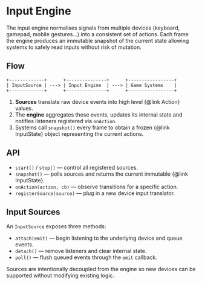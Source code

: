 # Input Engine

The input engine normalises signals from multiple devices (keyboard, gamepad,
mobile gestures...) into a consistent set of actions. Each frame the engine
produces an immutable snapshot of the current state allowing systems to safely
read inputs without risk of mutation.

## Flow

```
+-------------+      +---------------+      +-----------------+
| InputSource | ---> | Input Engine  | ---> | Game Systems    |
+-------------+      +---------------+      +-----------------+
```

1. **Sources** translate raw device events into high level {@link Action} values.
2. The **engine** aggregates these events, updates its internal state and
   notifies listeners registered via `onAction`.
3. Systems call `snapshot()` every frame to obtain a frozen
   {@link InputState} object representing the current actions.

## API

- `start()` / `stop()` — control all registered sources.
- `snapshot()` — polls sources and returns the current immutable {@link InputState}.
- `onAction(action, cb)` — observe transitions for a specific action.
- `registerSource(source)` — plug in a new device input translator.

## Input Sources

An `InputSource` exposes three methods:

- `attach(emit)` — begin listening to the underlying device and queue events.
- `detach()` — remove listeners and clear internal state.
- `poll()` — flush queued events through the `emit` callback.

Sources are intentionally decoupled from the engine so new devices can be
supported without modifying existing logic.
